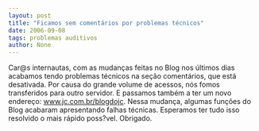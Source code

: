 ```yaml
---
layout: post
title: "Ficamos sem comentários por problemas técnicos"
date: 2006-09-08
tags: problemas auditivos
author: None
---
```

Car@s internautas,
com as mudanças feitas no Blog nos últimos dias acabamos tendo problemas técnicos na seção comentários, que está desativada.
Por causa do grande volume de acessos, nós fomos transferidos para outro servidor. E passamos também a ter um novo endereço: www.jc.com.br/blogdojc.
Nessa mudança, algumas funções do Blog acabaram apresentando&nbsp;falhas técnicas.
Esperamos ter tudo isso resolvido o mais rápido poss?vel.
Obrigado. 